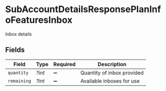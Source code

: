 # SubAccountDetailsResponsePlanInfoFeaturesInbox

Inbox details


## Fields

| Field                      | Type                       | Required                   | Description                |
| -------------------------- | -------------------------- | -------------------------- | -------------------------- |
| `quantity`                 | *?int*                     | :heavy_minus_sign:         | Quantity of inbox provided |
| `remaining`                | *?int*                     | :heavy_minus_sign:         | Available inboxes for use  |
